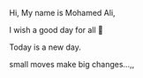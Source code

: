 Hi, My name is Mohamed Ali,

I wish a good day for all 💞️

Today is a new day.

small moves make big changes...,,
